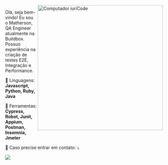 
<img src="https://raw.githubusercontent.com/MicaelliMedeiros/micaellimedeiros/master/image/computer-illustration.png" min-width="400px" max-width="400px" width="400px" align="right" alt="Computador iuriCode">

<p align="left"> 
  Olá, seja bem-vindo! Eu sou o Matherson, QA Engineer atualmente na Buildbox. 
  Possuo experiência na criação de testes E2E, Integração e Performance. 
</p>

<p align="left">
  🦄 Linguagens: <strong>Javascript, Python, Ruby, Java</strong>
</p>

<p align="left">
  💼 Ferramentas: <strong>Cypress, Robot, Junit, Appium, Postman, Insomnia, Jmeter</strong>
</p>

<p align="left">
  💌 Caso precise entrar em contato: ⤵️
</p>

<p align="left">

  <a href="#" alt="Linkedin">
  <img src="https://img.shields.io/badge/-Linkedin-0e76a8?style=flat-square&logo=Linkedin&logoColor=white&link=https://www.linkedin.com/in/matherson-antonio/" /></a>
</p>  
